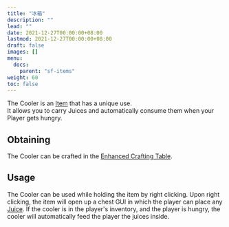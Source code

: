 ```yaml
---
title: "冰箱"
description: ""
lead: ""
date: 2021-12-27T00:00:00+08:00
lastmod: 2021-12-27T00:00:00+08:00
draft: false
images: []
menu: 
  docs:
    parent: "sf-items"
weight: 60
toc: false
---
```


The Cooler is an [Item](/docs/slimefun/items) that has a unique use.<br>
It allows you to carry Juices and automatically consume them when your Player gets hungry.

## Obtaining

The Cooler can be crafted in the [Enhanced Crafting Table](/docs/slimefun/enhanced-crafting-table).

## Usage

The Cooler can be used while holding the item by right clicking. Upon right clicking, the item will open up a chest GUI in which the player can place any [Juice](/docs/slimefun/juices). If the cooler is in the player's inventory, and the player is hungry, the cooler will automatically feed the player the juices inside.
